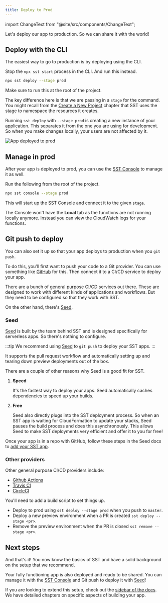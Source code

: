 ```yaml
---
title: Deploy to Prod
---
```


import ChangeText from "@site/src/components/ChangeText";

Let's deploy our app to production. So we can share it with the world!

## Deploy with the CLI

The easiest way to go to production is by deploying using the CLI.

<ChangeText>

Stop the `npx sst start` process in the CLI. And run this instead.

</ChangeText>

```bash
npx sst deploy --stage prod
```

Make sure to run this at the root of the project.

The key difference here is that we are passing in a `stage` for the command. You might recall from the [Create a New Project](create-a-new-project.md#start-live-lambda-dev) chapter that SST uses the stage to namespace the resources it creates.

Running `sst deploy` with `--stage prod` is creating a new instance of your application. This separates it from the one you are using for development. So when you make changes locally, your users are not affected by it.

![App deployed to prod](/img/deploy-to-prod/app-deployed-to-prod.png)

## Manage in prod

After your app is deployed to prod, you can use the [SST Console](../console.md) to manage it as well.

Run the following from the root of the project.

```bash
npx sst console --stage prod
```

This will start up the SST Console and connect it to the given `stage`.

The Console won't have the **Local** tab as the functions are not running locally anymore. Instead you can view the CloudWatch logs for your functions.

## Git push to deploy

You can also set it up so that your app deploys to production when you `git push`.

To do this, you'll first want to push your code to a Git provider. You can use something like [GitHub](https://github.com) for this. Then connect it to a CI/CD service to deploy your app.

There are a bunch of general purpose CI/CD services out there. These are designed to work with different kinds of applications and workflows. But they need to be configured so that they work with SST.

On the other hand, there's [Seed](https://seed.run).

### Seed

[Seed](https://seed.run) is built by the team behind SST and is designed specifically for serverless apps. So there's nothing to configure.

:::tip
We recommend using [Seed](https://seed.run) to `git push` to deploy your SST apps.
:::

It supports the pull request workflow and automatically setting up and tearing down preview deployments out of the box.

There are a couple of other reasons why Seed is a good fit for SST.

1. **Speed**

   It's the fastest way to deploy your apps. Seed automatically caches dependencies to speed up your builds.

2. **Free**

   Seed also directly plugs into the SST deployment process. So when an SST app is waiting for CloudFormation to update your stacks, Seed pauses the build process and does this asynchronously. This allows Seed to make SST deployments very efficient and offer it to you for free!

Once your app is in a repo with GitHub, follow these steps in the Seed docs to [add your SST app](https://seed.run/docs/adding-a-cdk-app).

### Other providers

Other general purpose CI/CD providers include:

- [Github Actions](https://github.com/features/actions)
- [Travis CI](https://www.travis-ci.com)
- [CircleCI](https://circleci.com)

You'll need to add a build script to set things up.

- Deploy to prod using `sst deploy --stage prod` when you push to `master`.
- Deploy a new preview environment when a PR is created `sst deploy --stage <pr>`.
- Remove the preview environment when the PR is closed `sst remove --stage <pr>`.

## Next steps

And that's it! You now know the basics of SST and have a solid background on the setup that we recommend.

Your fully functioning app is also deployed and ready to be shared. You can manage it with the [SST Console](../console.md) and Git push to deploy it with [Seed](https://seed.run)!

If you are looking to extend this setup, check out the [sidebar of the docs](/). We have detailed chapters on specific aspects of building your app.

